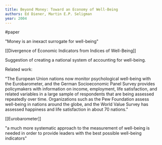 ```yaml
---
title: Beyond Money: Toward an Economy of Well-Being
authors: Ed Diener, Martin E.P. Seligman
year: 2004
---
```

#paper


"Money is an inexact surrogate for well-being"

[[Divergence of Economic Indicators from Indices of Well-Being]]

Suggestion of creating a national system of accounting for well-being. 


Related work:

"The European Union nations now monitor psychological well-being with the Eurobarometer, and the German Socioeconomic Panel Survey provides policymakers with information on income, employment, life satisfaction, and related variables in a large sample of respondents that are being assessed repeatedly over time. Organizations such as the Pew Foundation assess well-being in nations around the globe, and the World Value Survey has assessed happiness and life satisfaction in about 70 nations."

[[Eurobarometer]]

"a much more systematic approach to the measurement of well-being is needed in order to provide leaders with the best possible well-being indicators"